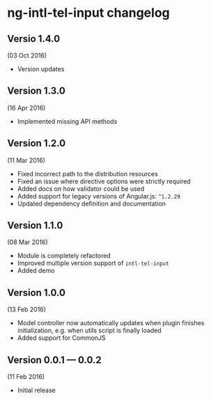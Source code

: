 # ng-intl-tel-input changelog

## Versio 1.4.0
(03 Oct 2016)

- Version updates

## Version 1.3.0
(16 Apr 2016)

- Implemented missing API methods


## Version 1.2.0
(11 Mar 2016)

- Fixed incorrect path to the distribution resources
- Fixed an issue where directive options were strictly required
- Added docs on how validator could be used
- Added support for legacy versions of Angular.js: `^1.2.29`
- Updated dependency definition and documentation


## Version 1.1.0
(08 Mar 2016)

- Module is completely refactored
- Improved multiple version support of `intl-tel-input`
- Added demo


## Version 1.0.0
(13 Feb 2016)

- Model controller now automatically updates when plugin finishes
  initialization, e.g. when utils script is finally loaded
- Added support for CommonJS


## Version 0.0.1 — 0.0.2
(11 Feb 2016)

- Initial release
